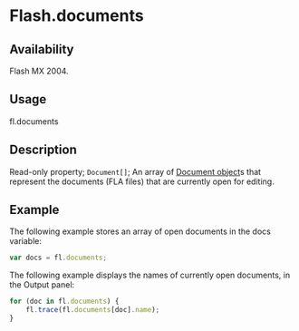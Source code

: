 # Flash.documents

## Availability

Flash MX 2004.

## Usage

fl.documents

## Description

Read-only property; `Document[]`; An array of [Document object](../Document_object/Document_summary.md)s that represent the documents (FLA files) that are currently open for editing.

## Example

The following example stores an array of open documents in the docs variable:

```javascript
var docs = fl.documents;
```

The following example displays the names of currently open documents, in the Output panel:

```javascript
for (doc in fl.documents) {
    fl.trace(fl.documents[doc].name);
}
```
